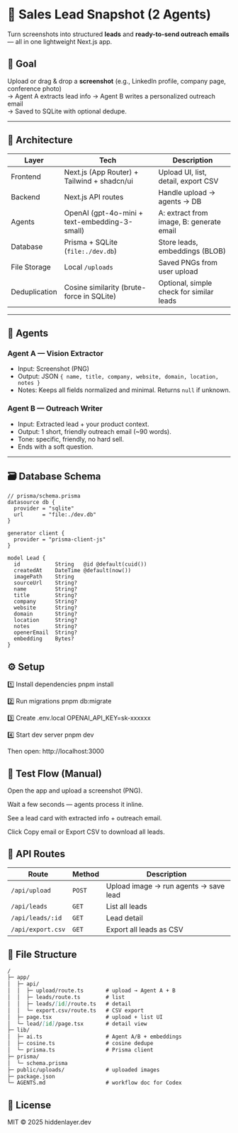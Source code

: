 # 🧠 Sales Lead Snapshot (2 Agents)

Turn screenshots into structured **leads** and **ready-to-send outreach emails** — all in one lightweight Next.js app.

## 🚀 Goal

Upload or drag & drop a **screenshot** (e.g., LinkedIn profile, company page, conference photo)  
→ Agent A extracts lead info → Agent B writes a personalized outreach email  
→ Saved to SQLite with optional dedupe.

---

## 🧩 Architecture

| Layer | Tech | Description |
|-------|------|--------------|
| Frontend | Next.js (App Router) + Tailwind + shadcn/ui | Upload UI, list, detail, export CSV |
| Backend | Next.js API routes | Handle upload → agents → DB |
| Agents | OpenAI (gpt-4o-mini + text-embedding-3-small) | A: extract from image, B: generate email |
| Database | Prisma + SQLite (`file:./dev.db`) | Store leads, embeddings (BLOB) |
| File Storage | Local `/uploads` | Saved PNGs from user upload |
| Deduplication | Cosine similarity (brute-force in SQLite) | Optional, simple check for similar leads |

---

## 🧠 Agents

### Agent A — Vision Extractor
- Input: Screenshot (PNG)
- Output: JSON `{ name, title, company, website, domain, location, notes }`
- Notes: Keeps all fields normalized and minimal. Returns `null` if unknown.

### Agent B — Outreach Writer
- Input: Extracted lead + your product context.
- Output: 1 short, friendly outreach email (~90 words).
- Tone: specific, friendly, no hard sell.
- Ends with a soft question.

---

## 🗃️ Database Schema

```prisma
// prisma/schema.prisma
datasource db {
  provider = "sqlite"
  url      = "file:./dev.db"
}

generator client {
  provider = "prisma-client-js"
}

model Lead {
  id           String   @id @default(cuid())
  createdAt    DateTime @default(now())
  imagePath    String
  sourceUrl    String?
  name         String?
  title        String?
  company      String?
  website      String?
  domain       String?
  location     String?
  notes        String?
  openerEmail  String?
  embedding    Bytes?
}
```

## ⚙️ Setup

1️⃣ Install dependencies
pnpm install

2️⃣ Run migrations
pnpm db:migrate

3️⃣ Create .env.local
OPENAI_API_KEY=sk-xxxxxx

4️⃣ Start dev server
pnpm dev


Then open: http://localhost:3000

## 🧪 Test Flow (Manual)

Open the app and upload a screenshot (PNG).

Wait a few seconds — agents process it inline.

See a lead card with extracted info + outreach email.

Click Copy email or Export CSV to download all leads.

## 🧪 API Routes

| Route             | Method | Description                           |
| ----------------- | ------ | ------------------------------------- |
| `/api/upload`     | `POST` | Upload image → run agents → save lead |
| `/api/leads`      | `GET`  | List all leads                        |
| `/api/leads/:id`  | `GET`  | Lead detail                           |
| `/api/export.csv` | `GET`  | Export all leads as CSV               |


## 📁 File Structure

```md
/
├─ app/
│  ├─ api/
│  │  ├─ upload/route.ts       # upload → Agent A + B
│  │  ├─ leads/route.ts        # list
│  │  ├─ leads/[id]/route.ts   # detail
│  │  └─ export.csv/route.ts   # CSV export
│  ├─ page.tsx                 # upload + list UI
│  └─ lead/[id]/page.tsx       # detail view
├─ lib/
│  ├─ ai.ts                    # Agent A/B + embeddings
│  ├─ cosine.ts                # cosine dedupe
│  └─ prisma.ts                # Prisma client
├─ prisma/
│  └─ schema.prisma
├─ public/uploads/             # uploaded images
├─ package.json
└─ AGENTS.md                   # workflow doc for Codex
```

## 🧰 License

MIT © 2025 hiddenlayer.dev